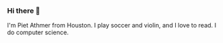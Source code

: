 ### Hi there 👋
I'm Piet Athmer from Houston. I play soccer and violin, and I love to read. I do computer science.

